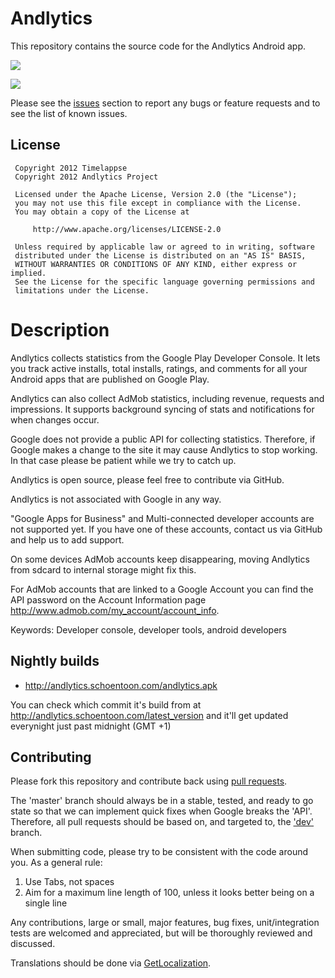 # Andlytics

This repository contains the source code for the Andlytics Android app.

<a href="https://play.google.com/store/apps/details?id=com.github.andlyticsproject" alt="Download from Google Play">
  <img src="http://www.android.com/images/brand/android_app_on_play_large.png">
</a>

![](https://lh4.ggpht.com/ckVylBqx0sS1b-KW99qkg7NYuDNRGGstnZKsw-qe3TnpUOH4em5cH-8QuPXs2NQj9Nou=w705)

Please see the [issues](https://github.com/AndlyticsProject/andlytics/issues) section to
report any bugs or feature requests and to see the list of known issues.

## License

     Copyright 2012 Timelappse
     Copyright 2012 Andlytics Project

     Licensed under the Apache License, Version 2.0 (the "License");
     you may not use this file except in compliance with the License.
     You may obtain a copy of the License at

         http://www.apache.org/licenses/LICENSE-2.0

     Unless required by applicable law or agreed to in writing, software
     distributed under the License is distributed on an "AS IS" BASIS,
     WITHOUT WARRANTIES OR CONDITIONS OF ANY KIND, either express or implied.
     See the License for the specific language governing permissions and
     limitations under the License.

# Description

Andlytics collects statistics from the Google Play Developer Console. It lets you track active installs, total installs, ratings, and comments for all your Android apps that are published on Google Play.

Andlytics can also collect AdMob statistics, including revenue, requests and impressions. It supports background syncing of stats and notifications for when changes occur.

Google does not provide a public API for collecting statistics. Therefore, if Google makes a change to the site it may cause Andlytics to stop working. In that case please be patient while we try to catch up.

Andlytics is open source, please feel free to contribute via GitHub.

Andlytics is not associated with Google in any way.

"Google Apps for Business" and Multi-connected developer accounts are not supported yet. If you have one of these accounts, contact us via GitHub and help us to add support.

On some devices AdMob accounts keep disappearing, moving Andlytics from sdcard to internal storage might fix this.

For AdMob accounts that are linked to a Google Account you can find the API password on the Account Information page http://www.admob.com/my_account/account_info.

Keywords: Developer console, developer tools, android developers

## Nightly builds

* http://andlytics.schoentoon.com/andlytics.apk

You can check which commit it's build from at http://andlytics.schoentoon.com/latest_version and it'll get updated everynight just past midnight (GMT +1)

## Contributing

Please fork this repository and contribute back using
[pull requests](https://github.com/AndlyticsProject/andlytics/pulls).

The 'master' branch should always be in a stable, tested, and ready to go state so that we can implement quick fixes when Google breaks the 'API'. Therefore, all pull requests should be based on, and targeted to, the ['dev'](https://github.com/AndlyticsProject/andlytics/tree/dev) branch.

When submitting code, please try to be consistent with the code around you. As a general rule:
1. Use Tabs, not spaces
2. Aim for a maximum line length of 100, unless it looks better being on a single line

Any contributions, large or small, major features, bug fixes, unit/integration tests are welcomed and appreciated, but will be thoroughly reviewed and discussed.

Translations should be done via [GetLocalization](http://www.getlocalization.com/andlyticsproject/).
